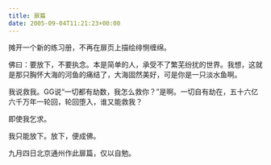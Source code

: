 ```yaml
---
title: 扉篇
date: 2005-09-04T11:21:23+00:00
---
```

摊开一个新的练习册，不再在扉页上描绘绯恻缠绵。

佛曰：要放下，不要执念。本是简单的人，承受不了繁芜纷扰的世界。我想，这就是那只胸怀大海的河鱼的痛结了，大海固然美好，可是你是一只淡水鱼啊。

我说救我。GG说“一切都有劫数，我怎么救你？”是啊。一切自有劫在，五十六亿六千万年一轮回，轮回堕入，谁又能救我？

即使我乞求。

我只能放下。放下，便成佛。

九月四日北京通州作此扉篇，仅以自勉。

